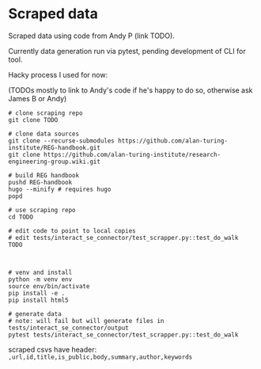 # Scraped data 

Scraped data using code from Andy P (link TODO).

Currently data generation run via pytest, pending development of CLI for tool.

Hacky process I used for now:

(TODOs mostly to link to Andy's code if he's happy to do so, otherwise ask James B or Andy)

```
# clone scraping repo
git clone TODO

# clone data sources
git clone --recurse-submodules https://github.com/alan-turing-institute/REG-handbook.git
git clone https://github.com/alan-turing-institute/research-engineering-group.wiki.git

# build REG handbook
pushd REG-handbook
hugo --minify # requires hugo
popd

# use scraping repo
cd TODO

# edit code to point to local copies
# edit tests/interact_se_connector/test_scrapper.py::test_do_walk
TODO



# venv and install
python -m venv env
source env/bin/activate
pip install -e .
pip install html5

# generate data
# note: will fail but will generate files in tests/interact_se_connector/output 
pytest tests/interact_se_connector/test_scrapper.py::test_do_walk
```

scraped csvs have header:
`,url,id,title,is_public,body,summary,author,keywords`
